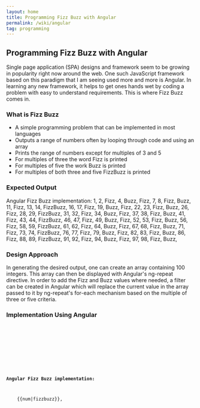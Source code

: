 ```yaml
---
layout: home
title: Programming Fizz Buzz with Angular
permalink: /wiki/angular
tag: programming
---
```


## Programming Fizz Buzz with Angular
Single page application (SPA) designs and framework seem to be growing in popularity right now around the web.  One such JavaScript framework based on this paradigm that I am seeing used more and more is Angular.  In learning any new framework, it helps to get ones hands wet by coding a problem with easy to understand requirements.  This is where Fizz Buzz comes in.
### What is Fizz Buzz
  * A simple programming problem that can be implemented in most languages
  * Outputs a range of numbers often by looping through code and using an array
  * Prints the range of numbers except for multiples of 3 and 5
  * For multiples of three the word Fizz is printed
  * For multiples of five the work Buzz is printed
  * For multiples of both three and five FizzBuzz is printed

### Expected Output
Angular Fizz Buzz implementation:
1, 2, Fizz, 4, Buzz, Fizz, 7, 8, Fizz, Buzz, 11, Fizz, 13, 14, FizzBuzz, 16, 17, Fizz, 19, Buzz, Fizz, 22, 23, Fizz, Buzz, 26, Fizz, 28, 29, FizzBuzz, 31, 32, Fizz, 34, Buzz, Fizz, 37, 38, Fizz, Buzz, 41, Fizz, 43, 44, FizzBuzz, 46, 47, Fizz, 49, Buzz, Fizz, 52, 53, Fizz, Buzz, 56, Fizz, 58, 59, FizzBuzz, 61, 62, Fizz, 64, Buzz, Fizz, 67, 68, Fizz, Buzz, 71, Fizz, 73, 74, FizzBuzz, 76, 77, Fizz, 79, Buzz, Fizz, 82, 83, Fizz, Buzz, 86, Fizz, 88, 89, FizzBuzz, 91, 92, Fizz, 94, Buzz, Fizz, 97, 98, Fizz, Buzz,

### Design Approach
In generating the desired output, one can create an array containing 100 integers.  This array can then be displayed with Angular's ng-repeat directive.  In order to add the Fizz and Buzz values where needed, a filter can be created in Angular which will replace the current value in the array passed to it by ng-repeat's for-each mechanism based on the multiple of three or five criteria.

### Implementation Using Angular
<code>
<!DOCTYPE html>
<html>
<head>
  <script src="http://ajax.googleapis.com/ajax/libs/angularjs/1.2.15/angular.min.js"></script>
  <script>
	function fizzBuzzController($scope) {
		$scope.numbers = _range(100);
	}
	function _range(i){return i?_range(i-1).concat(i):[]}
	var app = angular.module('app', []);
	app.filter('fizzbuzz', function () {
	  return function (i) {return ((i%3?'':'Fizz')+(i%5?'':'Buzz')||i);};
	});
</script>
</head>
<body>

<b>Angular Fizz Buzz implementation:</b>
<div ng-app="app" ng-controller="fizzBuzzController">
	<span ng-repeat="num in numbers">{{num|fizzbuzz}}, </span>
</div>

</body>
</html>
</code>
